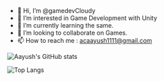 - 👋 Hi, I’m @gamedevCloudy
- 👀 I’m interested in Game Development with Unity 
- 🌱 I’m currently learning the same. 
- 💞️ I’m looking to collaborate on Games.
- 📫 How to reach me : acaayush1111@gmail.com

<!---
gamedevCloudy/gamedevCloudy is a ✨ special ✨ repository because its `README.md` (this file) appears on your GitHub profile.
You can click the Preview link to take a look at your changes.
--->

![Aayush's GitHub stats](https://github-readme-stats.vercel.app/api?username=gamedevCloudy&show_icons=true&theme=radical)

![Top Langs](https://github-readme-stats.vercel.app/api/top-langs/?username=gamedevCloudy&show_icons=ture&theme=radical)
